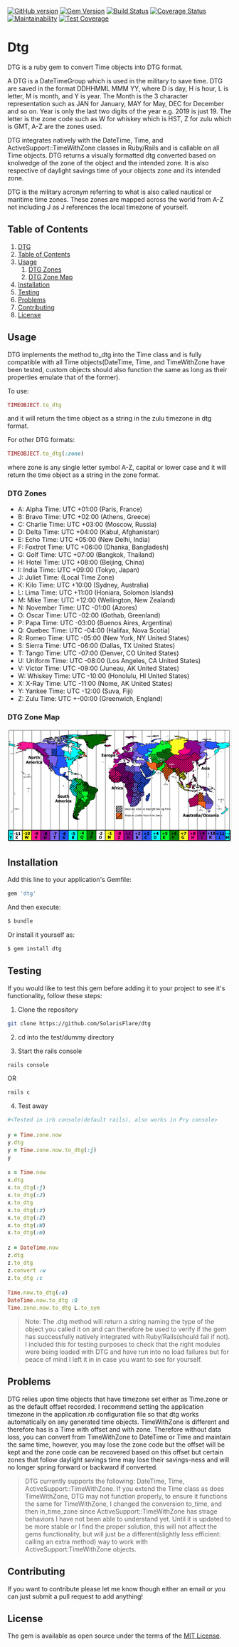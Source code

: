 [![GitHub version](https://badge.fury.io/gh/SolarisFlare%2Fdtg.svg)](https://badge.fury.io/gh/SolarisFlare%2Fdtg)
[![Gem Version](https://badge.fury.io/rb/dtg.svg)](https://badge.fury.io/rb/dtg)
[![Build Status](https://travis-ci.org/SolarisFlare/dtg.svg?branch=master)](https://travis-ci.org/SolarisFlare/dtg)
[![Coverage Status](https://coveralls.io/repos/github/SolarisFlare/dtg/badge.svg?branch=master)](https://coveralls.io/github/SolarisFlare/dtg?branch=master)
[![Maintainability](https://api.codeclimate.com/v1/badges/c0d2545fedb195f5d647/maintainability)](https://codeclimate.com/github/SolarisFlare/dtg/maintainability)
[![Test Coverage](https://api.codeclimate.com/v1/badges/c0d2545fedb195f5d647/test_coverage)](https://codeclimate.com/github/SolarisFlare/dtg/test_coverage)

# Dtg

DTG is a ruby  gem to convert Time objects into DTG format.

A DTG is a DateTimeGroup which is used in the military to save time.  DTG are saved in the format DDHHMML MMM YY, where D is day, H is hour, L is letter, M is month, and Y is year.  The Month is the 3 character representation such as JAN for January, MAY for May, DEC for December and so on.  Year is only the last two digits of the year e.g. 2019 is just 19.  The letter is the zone code such as W for whiskey which is HST, Z for zulu which is GMT, A-Z are the zones used.

DTG integrates natively with the DateTime, Time, and ActiveSupport::TimeWithZone classes in Ruby/Rails and is callable on all Time objects.  DTG returns a visually formatted dtg converted based on knolwedge of the zone of the object and the intended zone. It is also respective of daylight savings time of your objects zone and its intended zone.

DTG is the military acronym referring to what is also called nautical or maritime time zones.  These zones are mapped across the world from A-Z not including J as J references the local timezone of yourself.

## Table of Contents

1. [DTG](#dtg)
2. [Table of Contents](#table-of-contents)
3. [Usage](#usage)
    1. [DTG Zones](#dtg-zones)
    2. [DTG Zone Map](#dtg-zone-map)
4. [Installation](#installation)
5. [Testing](#testing)
6. [Problems](#problems)
7. [Contributing](#contributing)
8. [License](#license)

## Usage

DTG implements the method to_dtg into the Time class and is fully compatible with all Time objects(DateTime, Time, and TimeWithZone have been tested, custom objects should also function the same as long as their properties emulate that of the former).

To use:

```ruby
TIMEOBJECT.to_dtg
```

and it will return the time object as a string in the zulu timezone in dtg format.

For other DTG formats:

```ruby
TIMEOBJECT.to_dtg(:zone)
```

where zone is any single letter symbol A-Z, capital or lower case and it will return the time object as a string in the zone format.

### DTG Zones

- A: Alpha Time: UTC +01:00 (Paris, France)
- B: Bravo Time: UTC +02:00 (Athens, Greece)
- C: Charlie Time: UTC +03:00 (Moscow, Russia)
- D: Delta Time: UTC +04:00 (Kabul, Afghanistan)
- E: Echo Time: UTC +05:00 (New Delhi, India)
- F: Foxtrot Time: UTC +06:00 (Dhanka, Bangladesh)
- G: Golf Time: UTC +07:00 (Bangkok, Thailand)
- H: Hotel Time: UTC +08:00 (Beijing, China)
- I: India Time: UTC +09:00 (Tokyo, Japan)
- J: Juliet Time: (Local Time Zone)
- K: Kilo Time: UTC +10:00 (Sydney, Australia)
- L: Lima Time: UTC +11:00 (Honiara, Solomon Islands)
- M: Mike Time: UTC +12:00 (Wellington, New Zealand)
- N: November Time: UTC -01:00 (Azores)
- O: Oscar Time: UTC -02:00 (Gothab, Greenland)
- P: Papa Time: UTC -03:00 (Buenos Aires, Argentina)
- Q: Quebec Time: UTC -04:00 (Halifax, Nova Scotia)
- R: Romeo Time: UTC -05:00 (New York, NY United States)
- S: Sierra Time: UTC -06:00 (Dallas, TX United States)
- T: Tango Time: UTC -07:00 (Denver, CO United States)
- U: Uniform Time: UTC -08:00 (Los Angeles, CA United States)
- V: Victor Time: UTC -09:00 (Juneau, AK United States)
- W: Whiskey Time: UTC -10:00 (Honolulu, HI United States)
- X: X-Ray Time: UTC -11:00 (Nome, AK United States)
- Y: Yankee Time: UTC -12:00 (Suva, Fiji)
- Z: Zulu Time: UTC +-00:00 (Greenwich, England)

### DTG Zone Map

![DTG zones displayed across the map with their offsets](dtg_zones.png?raw=true "DTG Zones")

## Installation

Add this line to your application's Gemfile:

```ruby
gem 'dtg'
```

And then execute:
```bash
$ bundle
```

Or install it yourself as:
```bash
$ gem install dtg
```

## Testing

If you would like to test this gem before adding it to your project to see it's functionality, follow these steps:

1. Clone the repository

```sh
git clone https://github.com/SolarisFlare/dtg
```

2. cd into the test/dummy directory

3. Start the rails console

```sh
rails console
```

OR

```sh
rails c
```

4. Test away

```ruby
#<Tested in irb console(default rails), also works in Pry console>

y = Time.zone.now
y.dtg
y = Time.zone.now.to_dtg(:j)
y

x = Time.now
x.dtg
x.to_dtg(:j)
x.to_dtg(:J)
x.to_dtg
x.to_dtg(:z)
x.to_dtg(:Z)
x.to_dtg(:W)
x.to_dtg(:m)

z = DateTime.now
z.dtg
z.to_dtg
z.convert :w
z.to_dtg :c

Time.now.to_dtg(:a)
DateTime.now.to_dtg :Q
Time.zone.now.to_dtg L.to_sym
```

> Note: The .dtg method will return a string naming the type of the object you called it on and can therefore be used to verify if the gem has successfully natively integrated with Ruby/Rails(should fail if not).  I included this for testing purposes to check that the right modules were being loaded with DTG and have run into no load failures but for peace of mind I left it in in case you want to see for yourself.

## Problems

DTG relies upon time objects that have timezone set either as Time.zone or as the default offset recorded.  I recommend setting the application timezone in the application.rb configuration file so that dtg works automatically on any generated time objects.  TimeWithZone is different and therefore has is a Time with offset and with zone.  Therefore without data loss, you can convert from TimeWithZone to DateTime or Time and maintain the same time, however, you may lose the zone code but the offset will be kept and the zone code can be recovered based on this offset but certain zones that follow daylight savings time may lose their savings-ness and will no longer spring forward or backward if converted.

> DTG currently supports the following: DateTime, Time, ActiveSupport::TimeWithZone.  If you extend the Time class as does TimeWithZone, DTG may not function properly, to ensure it functions the same for TimeWithZone, I changed the conversion to_time, and then in_time_zone since ActiveSupport::TimeWithZone has strage behaviors I have not been able to understand yet.  Until it is updated to be more stable or I find the proper solution, this will not affect the gems functionality, but will just be a different(slightly less efficient: calling an extra method) way to work with ActiveSupport:TimeWithZone objects.


## Contributing

If you want to contribute please let me know though either an email or you can just submit a pull request to add anything!

## License

The gem is available as open source under the terms of the [MIT License](https://opensource.org/licenses/MIT).
